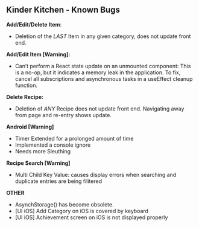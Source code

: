 ## Kinder Kitchen - Known Bugs 
**Add/Edit/Delete Item**: 
- Deletion of the *LAST* Item in any given category, does not update front end. 

**Add/Edit Item [Warning]:** 
- Can’t perform a React state update on an unmounted component: This is a no-op, but it indicates a memory leak in the application. To fix, cancel all subscriptions and asynchronous tasks in a useEffect cleanup function.

**Delete Recipe:** 
- Deletion of *ANY* Recipe does not update front end. Navigating away from page and re-entry shows update.
 
**Android [Warning]**
- Timer Extended for a prolonged amount of time
- Implemented a console ignore
- Needs more Sleuthing

**Recipe Search [Warning]**
- Multi Child Key Value: causes display errors when searching and duplicate entries are being filitered 

**OTHER**
- AsynchStorage() has become obsolete.
- [UI iOS] Add Category on iOS is covered by keyboard
- [UI iOS] Achievement screen on iOS is not displayed properly
